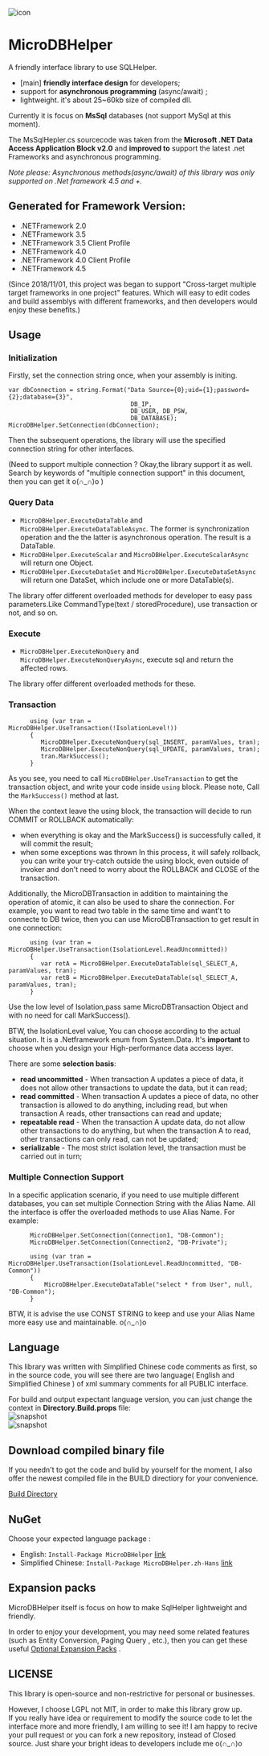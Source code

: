 ![icon](https://github.com/DoraemonYu/MicroDBHelper/blob/master/Icon.png?raw=true)  
# MicroDBHelper
A friendly interface library to use SQLHelper. 

* [main] **friendly interface design** for developers;
* support for **asynchronous programming** (async/await) ;
* lightweight. it's about 25~60kb size of compiled dll. 

Currently it is focus on **MsSql** databases (not support MySql at this moment).  

The MsSqlHepler.cs sourcecode was taken from the **Microsoft .NET Data Access Application Block v2.0** and **improved to** support the latest .net Frameworks and asynchronous programming.    

*Note please:  Asynchronous methods(async/await)  of this library was only supported on .Net framework 4.5 and +.*


## Generated for Framework Version:
* .NETFramework 2.0
* .NETFramework 3.5
* .NETFramework 3.5 Client Profile
* .NETFramework 4.0
* .NETFramework 4.0 Client Profile
* .NETFramework 4.5 

(Since 2018/11/01, this project was began to support "Cross-target multiple target frameworks in one project" features. Which will easy to edit codes and build assemblys with different frameworks, and then developers would enjoy these benefits.)


## Usage

### Initialization
Firstly, set the connection string once, when your assembly is initing.  

``` 
var dbConnection = string.Format("Data Source={0};uid={1};password={2};database={3}", 
                                  DB_IP, 
                                  DB_USER, DB_PSW, 
                                  DB_DATABASE);
MicroDBHelper.SetConnection(dbConnection);
```  

Then the subsequent operations, the library will use the specified connection string for other interfaces.  

(Need to support multiple connection ? Okay,the library support it as well. Search by keywords of "multiple connection support" in this document, then you can get it o(∩_∩)o  ) 


### Query Data
* `MicroDBHelper.ExecuteDataTable` and `MicroDBHelper.ExecuteDataTableAsync`. The former is synchronization operation and the the latter is asynchronous operation. The result is a DataTable.
* `MicroDBHelper.ExecuteScalar` and `MicroDBHelper.ExecuteScalarAsync` will return one Object.
* `MicroDBHelper.ExecuteDataSet` and `MicroDBHelper.ExecuteDataSetAsync` will return one DataSet, which include one or more DataTable(s).

The library offer different overloaded methods for developer to easy pass parameters.Like CommandType(text / storedProcedure), use transaction or not, and so on.


### Execute
* `MicroDBHelper.ExecuteNonQuery` and `MicroDBHelper.ExecuteNonQueryAsync`, execute sql and return the affected rows.

The library offer different overloaded methods for these.


### Transaction 
```
      using (var tran = MicroDBHelper.UseTransaction(!IsolationLevel!)) 
      {
         MicroDBHelper.ExecuteNonQuery(sql_INSERT, paramValues, tran);
         MicroDBHelper.ExecuteNonQuery(sql_UPDATE, paramValues, tran);
         tran.MarkSuccess();
      }
```  

As you see, you need to call `MicroDBHelper.UseTransaction` to get the transaction object, and write your code inside `using` block. Please note, Call the `MarkSuccess()` method at last. 

When the context leave the using block, the transaction will decide to run COMMIT or ROLLBACK automatically:

* when everything is okay and the MarkSuccess() is successfully called, it will commit the result;
* when some exceptions was thrown In this process, it will safely rollback, you can write your try-catch outside the using block, even outside of invoker and don't need to worry about the ROLLBACK and CLOSE of the transaction.


Additionally, the MicroDBTransaction in addition to maintaining the operation of atomic, it can also be used to share the connection. For example, you want to read two table in the same time and want't to connecte to DB twice, then you can use MicroDBTransaction to get result in one connection:  

```
      using (var tran = MicroDBHelper.UseTransaction(IsolationLevel.ReadUncommitted)) 
      {
         var retA = MicroDBHelper.ExecuteDataTable(sql_SELECT_A, paramValues, tran);
         var retB = MicroDBHelper.ExecuteDataTable(sql_SELECT_A, paramValues, tran);
      }
```  

Use the low level of Isolation,pass same MicroDBTransaction Object and with no need for call MarkSuccess(). 


BTW, the IsolationLevel value, You can choose according to the actual situation. It is a .Netframework enum from System.Data. It's **important** to choose when you design your High-performance data access layer.


There are some **selection basis**:

* **read uncommitted** - When transaction A updates a piece of data, it does not allow other transactions to update the data, but it can read;
* **read committed** - When transaction A updates a piece of data, no other transaction is allowed to do anything, including read, but when transaction A reads, other transactions can read and update;
* **repeatable read** - When the transaction A update data, do not allow other transactions to do anything, but when the transaction A to read, other transactions can only read, can not be updated;
* **serializable** - The most strict isolation level, the transaction must be carried out in turn;



### Multiple Connection Support
In a specific application scenario, if you need to use multiple different databases, you can set multiple Connection String with the Alias Name. All the interface is offer the overloaded methods to use Alias Name. For example:  

```
      MicroDBHelper.SetConnection(Connection1, "DB-Common");
      MicroDBHelper.SetConnection(Connection2, "DB-Private");

      using (var tran = MicroDBHelper.UseTransaction(IsolationLevel.ReadUncommitted, "DB-Common"))
      {
          MicroDBHelper.ExecuteDataTable("select * from User", null, "DB-Common");
      }
```  

BTW, it is advise the use CONST STRING to keep and use your Alias Name more easy use and maintainable. o(∩_∩)o


## Language
This library was written with Simplified Chinese code comments as first, so in the source code, you will see there are two language( English and Simplified Chinese ) of xml summary comments for all PUBLIC interface.

For build and output expectant language version, you can just change the context in **Directory.Build.props** file:  
![snapshot](language_snapshot_01.png)   
![snapshot](language_snapshot_02.png)   


## Download compiled binary file
If you needn't to got the code and bulid by yourself for the moment, I also offer the newest compiled file in the BUILD directiory for your convenience. 

[Build Directory](https://github.com/DoraemonYu/MicroDBHelper/tree/master/Build)


## NuGet
Choose your expected language package : 

* English: `Install-Package MicroDBHelper`  [link](https://www.nuget.org/packages/MicroDBHelper/)
* Simplified Chinese: `Install-Package MicroDBHelper.zh-Hans`  [link](https://www.nuget.org/packages/MicroDBHelper.zh-Hans/)


## Expansion packs 
MicroDBHelper itself is focus on how to make SqlHelper lightweight and friendly.  

In order to enjoy your development, you may need some related features (such as Entity Conversion, Paging Query , etc.), then you can get these useful [Optional Expansion Packs](https://doraemonyu.github.io/MicroDBHelper-ExpansionPack/) .




## LICENSE
This library is open-source and non-restrictive for personal or businesses. 

However, I choose LGPL not MIT, in order to make this library grow up.   
If you really have idea or requirement to modify the source code to let the interface more and more friendly, I am willing to see it! I am happy to recive your pull request or you can fork a new repository, instead of Closed source. Just share your bright ideas to developers include me o(∩_∩)o 

